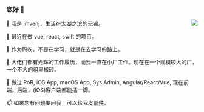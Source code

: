 ### 您好 👋

<img align="right" src="https://github-readme-stats.vercel.app/api?username=imvenj&show_icons=true&icon_color=0366d6&text_color=24292e&bg_color=ffffff&hide_title=true" />

📖 我是 imvenj，生活在太湖之滨的无锡。

🔭 最近在做 vue, react, swift 的项目。

🌱 作为码农，不是在学习，就是在去学习的路上。

👯 大佬们都有光辉的工作履历，而我一直在小厂工作。现在在一个规模较大的厂，一个不大的组里搬砖。

💬 做过 RoR, iOS App, macOS App, Sys Admin, Angular/React/Vue, 现在前端，后端，(iOS)客户端都能插一脚。

📫 如果您有问题要问我，可以给我发[邮件](i@venj.me)。
